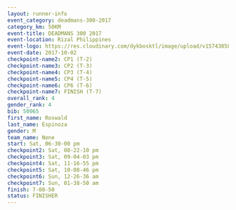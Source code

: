```yaml
---
layout: runner-info 
event_category: deadmans-300-2017 
category_km: 50KM 
event-title: DEADMANS 300 2017 
event-location: Rizal Philippines 
event-logo: https://res.cloudinary.com/dykbosktl/image/upload/v1574385898/Logo/2017-DM300-Logo_ljecaw.jpg 
event-date: 2017-10-02 
checkpoint-name2: CP1 (T-2) 
checkpoint-name3: CP2 (T-3) 
checkpoint-name4: CP3 (T-4) 
checkpoint-name5: CP4 (T-5) 
checkpoint-name6: CP6 (T-6) 
checkpoint-name7: FINISH (T-7) 
overall_rank: 4
gender_rank: 4
bib: 50065
first_name: Roswald
last_name: Espinoza
gender: M
team_name: None
start: Sat, 06-30-00 pm
checkpoint2: Sat, 08-22-10 pm
checkpoint3: Sat, 09-04-03 pm
checkpoint4: Sat, 11-16-55 pm
checkpoint5: Sat, 10-08-46 pm
checkpoint6: Sun, 12-26-36 am
checkpoint7: Sun, 01-38-50 am
finish: 7-08-50
status: FINISHER
---
```


